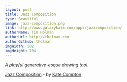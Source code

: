 ```yaml
---
layout: post
title: Jazz Composition
type: Beautiful
image: jazz-composition.png
link: http://www.galaxykate.com/apps/jazzcomposition/
authorName: Tim Holman
authorUrl: http://tholman.com
authorGithub: tholman
imgWidth: 502
imgHeight: 294
---
```


_A playful generative-esque drawing tool._

[Jazz Composition](http://www.galaxykate.com/apps/jazzcomposition/) - by [Kate Compton](http://www.galaxykate.com/)

